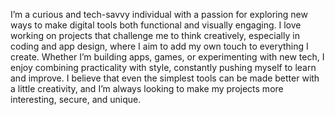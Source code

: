 I’m a curious and tech-savvy individual with a passion for exploring new ways to make digital tools both functional and visually engaging. I love working on projects that challenge me to think creatively, especially in coding and app design, where I aim to add my own touch to everything I create. Whether I’m building apps, games, or experimenting with new tech, I enjoy combining practicality with style, constantly pushing myself to learn and improve. I believe that even the simplest tools can be made better with a little creativity, and I’m always looking to make my projects more interesting, secure, and unique.

